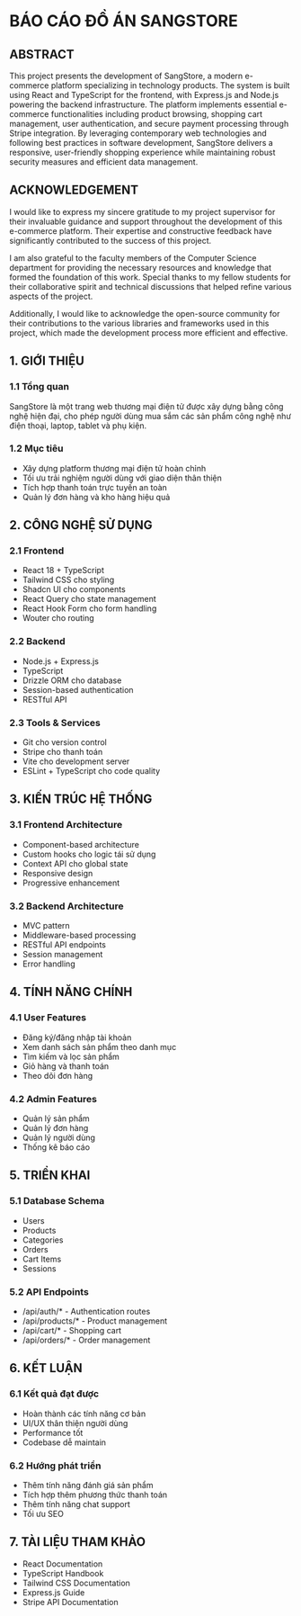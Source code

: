 
# BÁO CÁO ĐỒ ÁN SANGSTORE

## ABSTRACT

This project presents the development of SangStore, a modern e-commerce platform specializing in technology products. The system is built using React and TypeScript for the frontend, with Express.js and Node.js powering the backend infrastructure. The platform implements essential e-commerce functionalities including product browsing, shopping cart management, user authentication, and secure payment processing through Stripe integration. By leveraging contemporary web technologies and following best practices in software development, SangStore delivers a responsive, user-friendly shopping experience while maintaining robust security measures and efficient data management.

## ACKNOWLEDGEMENT

I would like to express my sincere gratitude to my project supervisor for their invaluable guidance and support throughout the development of this e-commerce platform. Their expertise and constructive feedback have significantly contributed to the success of this project.

I am also grateful to the faculty members of the Computer Science department for providing the necessary resources and knowledge that formed the foundation of this work. Special thanks to my fellow students for their collaborative spirit and technical discussions that helped refine various aspects of the project.

Additionally, I would like to acknowledge the open-source community for their contributions to the various libraries and frameworks used in this project, which made the development process more efficient and effective.

## 1. GIỚI THIỆU

### 1.1 Tổng quan
SangStore là một trang web thương mại điện tử được xây dựng bằng công nghệ hiện đại, cho phép người dùng mua sắm các sản phẩm công nghệ như điện thoại, laptop, tablet và phụ kiện.

### 1.2 Mục tiêu
- Xây dựng platform thương mại điện tử hoàn chỉnh
- Tối ưu trải nghiệm người dùng với giao diện thân thiện
- Tích hợp thanh toán trực tuyến an toàn
- Quản lý đơn hàng và kho hàng hiệu quả

## 2. CÔNG NGHỆ SỬ DỤNG

### 2.1 Frontend
- React 18 + TypeScript
- Tailwind CSS cho styling
- Shadcn UI cho components
- React Query cho state management
- React Hook Form cho form handling
- Wouter cho routing

### 2.2 Backend
- Node.js + Express.js
- TypeScript
- Drizzle ORM cho database
- Session-based authentication
- RESTful API

### 2.3 Tools & Services
- Git cho version control
- Stripe cho thanh toán
- Vite cho development server
- ESLint + TypeScript cho code quality

## 3. KIẾN TRÚC HỆ THỐNG

### 3.1 Frontend Architecture
- Component-based architecture
- Custom hooks cho logic tái sử dụng
- Context API cho global state
- Responsive design
- Progressive enhancement

### 3.2 Backend Architecture
- MVC pattern
- Middleware-based processing
- RESTful API endpoints
- Session management
- Error handling

## 4. TÍNH NĂNG CHÍNH

### 4.1 User Features
- Đăng ký/đăng nhập tài khoản
- Xem danh sách sản phẩm theo danh mục
- Tìm kiếm và lọc sản phẩm
- Giỏ hàng và thanh toán
- Theo dõi đơn hàng

### 4.2 Admin Features
- Quản lý sản phẩm
- Quản lý đơn hàng
- Quản lý người dùng
- Thống kê báo cáo

## 5. TRIỂN KHAI

### 5.1 Database Schema
- Users
- Products
- Categories
- Orders
- Cart Items
- Sessions

### 5.2 API Endpoints
- /api/auth/* - Authentication routes
- /api/products/* - Product management
- /api/cart/* - Shopping cart
- /api/orders/* - Order management

## 6. KẾT LUẬN

### 6.1 Kết quả đạt được
- Hoàn thành các tính năng cơ bản
- UI/UX thân thiện người dùng
- Performance tốt
- Codebase dễ maintain

### 6.2 Hướng phát triển
- Thêm tính năng đánh giá sản phẩm
- Tích hợp thêm phương thức thanh toán
- Thêm tính năng chat support
- Tối ưu SEO

## 7. TÀI LIỆU THAM KHẢO
- React Documentation
- TypeScript Handbook
- Tailwind CSS Documentation
- Express.js Guide
- Stripe API Documentation
